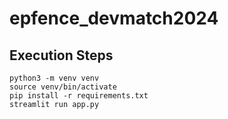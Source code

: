 # epfence_devmatch2024

## Execution Steps
```
python3 -m venv venv
source venv/bin/activate
pip install -r requirements.txt
streamlit run app.py
```
